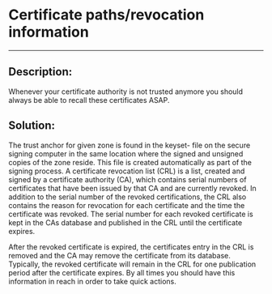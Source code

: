 # Certificate paths/revocation information
-------

## Description:

Whenever your certificate authority is not trusted anymore you should always be able to
recall these certificates ASAP.

## Solution:

The trust anchor for given zone is found in the keyset-<zone name> file on the secure
signing computer in the same location where the signed and unsigned copies of the zone reside.
This file is created automatically as part of the signing process.
A certificate revocation list (CRL) is a list, created and signed by a
certificate authority (CA), which contains serial numbers of certificates that have been
issued by that CA and are currently revoked. In addition to the serial number of the
revoked certifications, the CRL also contains the reason for revocation for each certificate
and the time the certificate was revoked. The serial number for each revoked certificate is
kept in the CAs database and published in the CRL until the certificate expires.

After the revoked certificate is expired, the certificates entry in the CRL is removed and
the CA may remove the certificate from its database. Typically, the revoked certificate
will remain in the CRL for one publication period after the certificate expires. By all
times you should have this information in reach in order to take quick actions.
